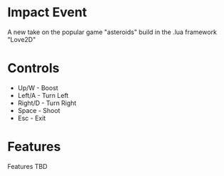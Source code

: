 # Impact Event

A new take on the popular game "asteroids" build in the .lua framework "Love2D"

# Controls

* Up/W - Boost
* Left/A - Turn Left
* Right/D - Turn Right
* Space - Shoot
* Esc - Exit

# Features

Features TBD
